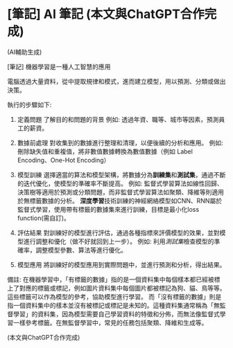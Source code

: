 # [筆記] AI 筆記 (本文與ChatGPT合作完成) 

(AI輔助生成)
<!--more-->
[筆記] 機器學習是一種人工智慧的應用

電腦透過大量資料，從中提取規律和模式，進而建立模型，用以預測、分類或做出決策。

執行的步驟如下:

1. 定義問題
了解目的和問題的背景
例如: 透過年資、職等、城市等因素，預測員工的薪資。

2. 數據前處理
對收集到的數據進行整理和清理，以便後續的分析和應用。
例如: 刪除缺失值和重複值，將非數值數據轉換為數值數據（例如 Label Encoding、One-Hot Encoding）

3. 模型訓練
選擇適當的算法和模型架構，將數據分為**訓練集**和**測試集**，通過不斷的迭代優化，使模型的準確率不斷提高。
例如: 監督式學習算法如線性回歸、決策樹等適用於預測或分類問題，而非監督式學習算法如聚類、降維等則適用於無標籤數據的分析。
**深度學習**技術訓練的神經網絡模型如CNN、RNN屬於監督式學習，使用帶有標籤的數據集來進行訓練，目標是最小化loss function(需自訂)。

4. 評估結果
對訓練好的模型進行評估，通過各種指標來評價模型的效果，並對模型進行調整和優化（做不好就回到上一步）。
例如: 利用*測試集*檢查模型的準確率，調整模型參數、算法等進行優化。

5. 模型應用
將訓練好的模型應用到實際問題中，並進行預測和分析，得出結果。

備註:
在機器學習中，「有標籤的數據」指的是一個資料集中每個樣本都已經被標上了對應的標籤或標記，例如圖片資料集中每個圖片都被標記為狗、貓、鳥等等。這些標籤可以作為模型的參考，協助模型進行學習。
而「沒有標籤的數據」則是指一個資料集中的樣本並沒有被標記或標記是未知的。這種資料集通常稱為「無監督學習」的資料集，因為模型需要自己學習資料的特徵和分佈，而無法像監督式學習一樣參考標籤。在無監督學習中，常見的任務包括聚類、降維和生成等。

(本文與ChatGPT合作完成)
